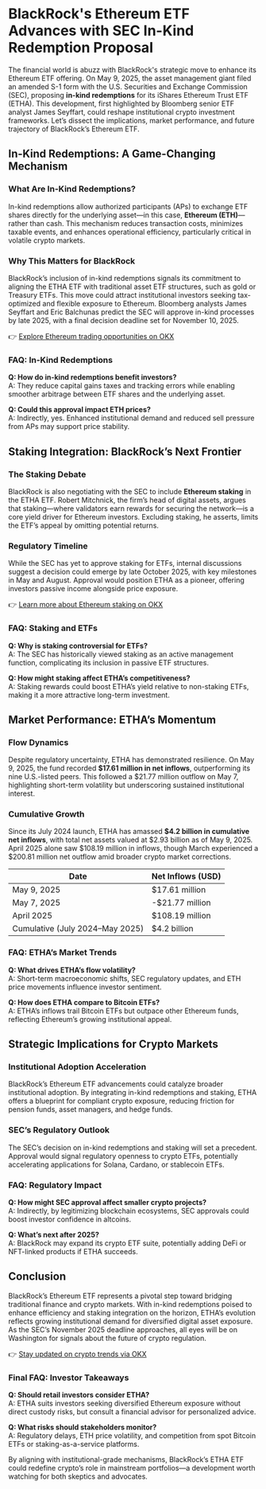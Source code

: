 # BlackRock's Ethereum ETF Advances with SEC In-Kind Redemption Proposal  

The financial world is abuzz with BlackRock's strategic move to enhance its Ethereum ETF offering. On May 9, 2025, the asset management giant filed an amended S-1 form with the U.S. Securities and Exchange Commission (SEC), proposing **in-kind redemptions** for its iShares Ethereum Trust ETF (ETHA). This development, first highlighted by Bloomberg senior ETF analyst James Seyffart, could reshape institutional crypto investment frameworks. Let’s dissect the implications, market performance, and future trajectory of BlackRock’s Ethereum ETF.  

## In-Kind Redemptions: A Game-Changing Mechanism  

### What Are In-Kind Redemptions?  
In-kind redemptions allow authorized participants (APs) to exchange ETF shares directly for the underlying asset—in this case, **Ethereum (ETH)**—rather than cash. This mechanism reduces transaction costs, minimizes taxable events, and enhances operational efficiency, particularly critical in volatile crypto markets.  

### Why This Matters for BlackRock  
BlackRock’s inclusion of in-kind redemptions signals its commitment to aligning the ETHA ETF with traditional asset ETF structures, such as gold or Treasury ETFs. This move could attract institutional investors seeking tax-optimized and flexible exposure to Ethereum. Bloomberg analysts James Seyffart and Eric Balchunas predict the SEC will approve in-kind processes by late 2025, with a final decision deadline set for November 10, 2025.  

👉 [Explore Ethereum trading opportunities on OKX](https://bit.ly/okx-bonus)  

### FAQ: In-Kind Redemptions  
**Q: How do in-kind redemptions benefit investors?**  
A: They reduce capital gains taxes and tracking errors while enabling smoother arbitrage between ETF shares and the underlying asset.  

**Q: Could this approval impact ETH prices?**  
A: Indirectly, yes. Enhanced institutional demand and reduced sell pressure from APs may support price stability.  

## Staking Integration: BlackRock’s Next Frontier  

### The Staking Debate  
BlackRock is also negotiating with the SEC to include **Ethereum staking** in the ETHA ETF. Robert Mitchnick, the firm’s head of digital assets, argues that staking—where validators earn rewards for securing the network—is a core yield driver for Ethereum investors. Excluding staking, he asserts, limits the ETF’s appeal by omitting potential returns.  

### Regulatory Timeline  
While the SEC has yet to approve staking for ETFs, internal discussions suggest a decision could emerge by late October 2025, with key milestones in May and August. Approval would position ETHA as a pioneer, offering investors passive income alongside price exposure.  

👉 [Learn more about Ethereum staking on OKX](https://bit.ly/okx-bonus)  

### FAQ: Staking and ETFs  
**Q: Why is staking controversial for ETFs?**  
A: The SEC has historically viewed staking as an active management function, complicating its inclusion in passive ETF structures.  

**Q: How might staking affect ETHA’s competitiveness?**  
A: Staking rewards could boost ETHA’s yield relative to non-staking ETFs, making it a more attractive long-term investment.  

## Market Performance: ETHA’s Momentum  

### Flow Dynamics  
Despite regulatory uncertainty, ETHA has demonstrated resilience. On May 9, 2025, the fund recorded **$17.61 million in net inflows**, outperforming its nine U.S.-listed peers. This followed a $21.77 million outflow on May 7, highlighting short-term volatility but underscoring sustained institutional interest.  

### Cumulative Growth  
Since its July 2024 launch, ETHA has amassed **$4.2 billion in cumulative net inflows**, with total net assets valued at $2.93 billion as of May 9, 2025. April 2025 alone saw $108.19 million in inflows, though March experienced a $200.81 million net outflow amid broader crypto market corrections.  

| **Date**       | **Net Inflows (USD)** |  
|----------------|-----------------------|  
| May 9, 2025    | $17.61 million        |  
| May 7, 2025    | -$21.77 million       |  
| April 2025     | $108.19 million       |  
| Cumulative (July 2024–May 2025) | $4.2 billion |  

### FAQ: ETHA’s Market Trends  
**Q: What drives ETHA’s flow volatility?**  
A: Short-term macroeconomic shifts, SEC regulatory updates, and ETH price movements influence investor sentiment.  

**Q: How does ETHA compare to Bitcoin ETFs?**  
A: ETHA’s inflows trail Bitcoin ETFs but outpace other Ethereum funds, reflecting Ethereum’s growing institutional appeal.  

## Strategic Implications for Crypto Markets  

### Institutional Adoption Acceleration  
BlackRock’s Ethereum ETF advancements could catalyze broader institutional adoption. By integrating in-kind redemptions and staking, ETHA offers a blueprint for compliant crypto exposure, reducing friction for pension funds, asset managers, and hedge funds.  

### SEC’s Regulatory Outlook  
The SEC’s decision on in-kind redemptions and staking will set a precedent. Approval would signal regulatory openness to crypto ETFs, potentially accelerating applications for Solana, Cardano, or stablecoin ETFs.  

### FAQ: Regulatory Impact  
**Q: How might SEC approval affect smaller crypto projects?**  
A: Indirectly, by legitimizing blockchain ecosystems, SEC approvals could boost investor confidence in altcoins.  

**Q: What’s next after 2025?**  
A: BlackRock may expand its crypto ETF suite, potentially adding DeFi or NFT-linked products if ETHA succeeds.  

## Conclusion  

BlackRock’s Ethereum ETF represents a pivotal step toward bridging traditional finance and crypto markets. With in-kind redemptions poised to enhance efficiency and staking integration on the horizon, ETHA’s evolution reflects growing institutional demand for diversified digital asset exposure. As the SEC’s November 2025 deadline approaches, all eyes will be on Washington for signals about the future of crypto regulation.  

👉 [Stay updated on crypto trends via OKX](https://bit.ly/okx-bonus)  

### Final FAQ: Investor Takeaways  
**Q: Should retail investors consider ETHA?**  
A: ETHA suits investors seeking diversified Ethereum exposure without direct custody risks, but consult a financial advisor for personalized advice.  

**Q: What risks should stakeholders monitor?**  
A: Regulatory delays, ETH price volatility, and competition from spot Bitcoin ETFs or staking-as-a-service platforms.  

By aligning with institutional-grade mechanisms, BlackRock’s ETHA ETF could redefine crypto’s role in mainstream portfolios—a development worth watching for both skeptics and advocates.